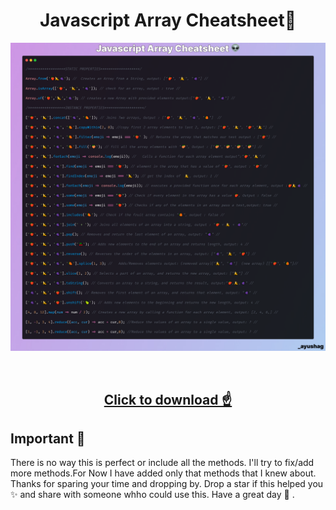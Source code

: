 <h1 align="center">
  Javascript Array Cheatsheet👾
</h1>

![image](Cheatsheet.png)

<br/>
<h2 align="center">
<a href="myFile.js" download>Click to download ☝</a>
</h2>


## Important 🚨

There is no way this is perfect or include all the methods. I'll try to fix/add more methods.For Now I have added only that methods that I knew about. Thanks for sparing your time and  dropping by. Drop a star if this helped you ✨ and share with someone whho could use this. Have a great day 🦄 .
